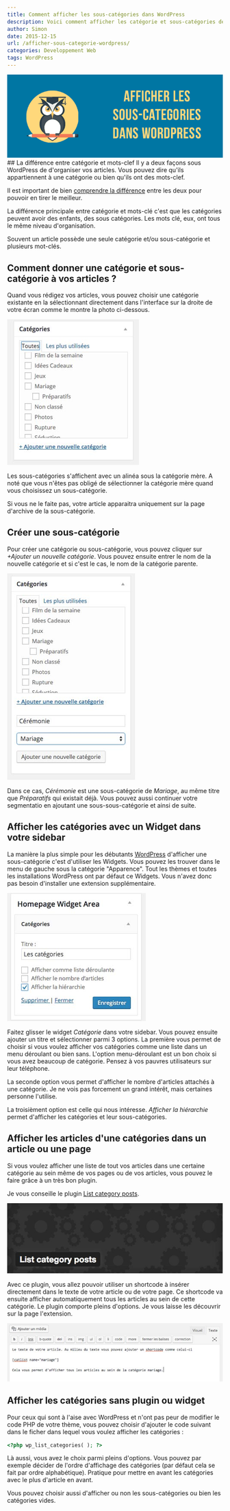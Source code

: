 ```yaml
---
title: Comment afficher les sous-catégories dans WordPress
description: Voici comment afficher les catégorie et sous-catégories de vos articles sur la plateforme WordPress
author: Simon
date: 2015-12-15
url: /afficher-sous-categorie-wordpress/
categories: Developpement Web
tags: WordPress
---
```

<img src="/assets/img/articles/afficher-sous-categories-wordpress.png" class="aligncenter" />
## La différence entre catégorie et mots-clef
Il y a deux façons sous WordPress de d'organiser vos articles. Vous pouvez dire qu'ils appartiennent à une catégorie ou bien qu'ils ont des mots-clef.

Il est important de bien [comprendre la différence](http://wpformation.com/anatomie-articlepage-wordpress/) entre les deux pour pouvoir en tirer le meilleur. 

La différence principale entre catégorie et mots-clé c'est que les catégories peuvent avoir des enfants, des sous catégories. Les mots clé, eux, ont tous le même niveau d'organisation.

Souvent un article possède une seule catégorie et/ou sous-catégorie et plusieurs mot-clés.

## Comment donner une catégorie et sous-catégorie à vos articles ?
Quand vous rédigez vos articles, vous pouvez choisir une catégorie existante en la sélectionnant directement dans l'interface sur la droite de votre écran comme le montre la photo ci-dessous.

<img src="/assets/img/articles/selectionner-categorie.jpg" class="aligncenter" />

Les sous-catégories s'affichent avec un alinéa sous la catégorie mère. A noté que vous n'êtes pas obligé de sélectionner la catégorie mère quand vous choisissez un sous-catégorie. 

Si vous ne le faite pas, votre article apparaitra uniquement sur la page d'archive de la sous-catégorie.

## Créer une sous-catégorie
Pour créer une catégorie ou sous-catégorie, vous pouvez cliquer sur *+Ajouter un nouvelle catégorie*.
Vous pouvez ensuite entrer le nom de la nouvelle catégorie et si c'est le cas, le nom de la catégorie parente.

<img src="/assets/img/articles/ajouter-categorie.jpg" class="aligncenter" />

Dans ce cas, *Cérémonie* est une sous-catégorie de *Mariage*, au même titre que *Préparatifs* qui existait déjà.
Vous pouvez aussi continuer votre segmentatio en ajoutant une sous-sous-catégorie et ainsi de suite.

## Afficher les catégories avec un Widget dans votre sidebar
La manière la plus simple pour les débutants [WordPress](/tags/wordpress/) d'afficher une sous-catégorie c'est d'utiliser les Widgets.
Vous pouvez les trouver dans le menu de gauche sous la catégorie "Apparence". 
Tout les thèmes et toutes les installations WordPress ont par défaut ce Widgets. Vous n'avez donc pas besoin d'installer une extension supplémentaire.

<img src="/assets/img/articles/afficher-categorie.jpg" class="aligncenter" />

Faitez glisser le widget *Catégorie* dans votre sidebar. Vous pouvez ensuite ajouter un titre et sélectionner parmi 3 options.
La première vous permet de choisir si vous voulez afficher vos catégories comme une liste dans un menu déroulant ou bien sans. L'option menu-déroulant est un bon choix si vous avez beaucoup de catégorie. Pensez à vos pauvres utilisateurs sur leur téléphone.

La seconde option vous permet d'afficher le nombre d'articles attachés à une catégorie. Je ne vois pas forcement un grand intérêt, mais certaines personne l'utilise. 

La troisièment option est celle qui nous intéresse. *Afficher la hiérarchie* permet d'afficher les catégories et leur sous-catégories.

## Afficher les articles d'une catégories dans un article ou une page
Si vous voulez afficher une liste de tout vos articles dans une certaine catégorie au sein même de vos pages ou de vos articles, vous pouvez le faire grâce à un très bon plugin.

Je vous conseille le plugin [List category posts](https://fr.wordpress.org/plugins/list-category-posts/). 

<img src="/assets/img/articles/list-category-posts.jpg" class="aligncenter" />

Avec ce plugin, vous allez pouvoir utiliser un shortcode à insérer directement dans le texte de votre article ou de votre page. Ce shortcode va ensuite afficher automatiquement tous les articles au sein de cette catégorie. Le plugin comporte pleins d'options. Je vous laisse les découvrir sur la page l'extension.

<img src="/assets/img/articles/article-dans-categorie.jpg" class="aligncenter" />

## Afficher les catégories sans plugin ou widget
Pour ceux qui sont à l'aise avec WordPress et n'ont pas peur de modifier le code PHP de votre thème, vous pouvez choisir d'ajouter le code suivant dans le ficher dans lequel vous voulez afficher les catégories :

```php
<?php wp_list_categories( ); ?> 
```
Là aussi, vous avez le choix parmi pleins d'options. Vous pouvez par exemple décider de l'ordre d'affichage des catégories (par défaut cela se fait par ordre alphabétique). Pratique pour mettre en avant les catégories avec le plus d'article en avant.

Vous pouvez choisir aussi d'afficher ou non les sous-catégories ou bien les catégories vides.